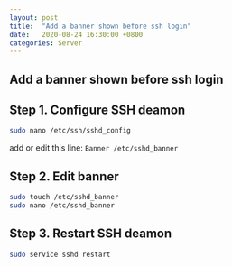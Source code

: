 ```yaml
---
layout: post
title:  "Add a banner shown before ssh login"
date:   2020-08-24 16:30:00 +0800
categories: Server
---
```




## Add a banner shown before ssh login

## Step 1. Configure SSH deamon

```bash
sudo nano /etc/ssh/sshd_config
```

add or edit this line: `Banner /etc/sshd_banner`

## Step 2. Edit banner

```bash
sudo touch /etc/sshd_banner
sudo nano /etc/sshd_banner
```

## Step 3. Restart SSH deamon

```bash
sudo service sshd restart
```

